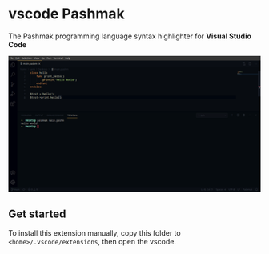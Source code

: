 # vscode Pashmak
The Pashmak programming language syntax highlighter for **Visual Studio Code**

<a href="https://github.com/sami2020pro/vscode-pashmak/tree/main/data/preview.png">
	<img
		src="data/preview.png"
		raw=true
		alt="Pashmak programming language extension for Visual Studio Code preview"
		style="margin-right: 10px;"
	/>
</a>

## Get started
To install this extension manually, copy this folder to `<home>/.vscode/extensions`, then open the vscode.
